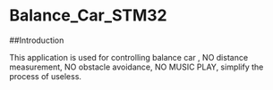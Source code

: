 # Balance_Car_STM32



##Introduction




This application is used for controlling balance car
, NO distance measurement, NO obstacle avoidance, NO MUSIC PLAY, simplify the process of useless.